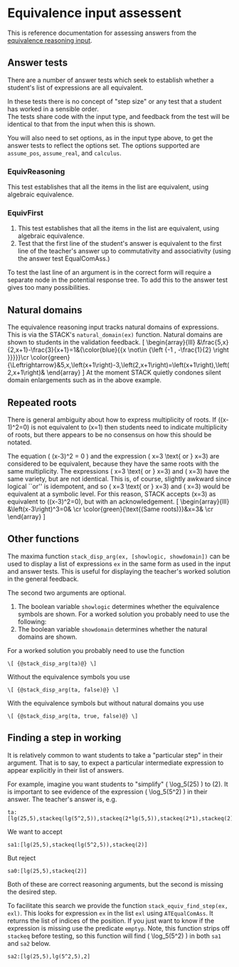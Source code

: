 # Equivalence input assessent

This is reference documentation for assessing answers from the [equivalence reasoning input](Equivalence_input.md).

## Answer tests ###

There are a number of answer tests which seek to establish whether a student's list of expressions are all equivalent.

In these tests there is no concept of "step size" or any test that a student has worked in a sensible order.  
The tests share code with the input type, and feedback from the test will be identical to that from the input when this is shown.

You will also need to set options, as in the input type above, to get the answer tests to reflect the options set.
The options supported are `assume_pos`, `assume_real`, and `calculus`.

### EquivReasoning ###

This test establishes that all the items in the list are equivalent, using algebraic equivalence.

### EquivFirst ###

1. This test establishes that all the items in the list are equivalent, using algebraic equivalence.
2. Test that the first line of the student's answer is equivalent to the first line of the teacher's answer up to commutativity and associativity (using the answer test EqualComAss.)

To test the last line of an argument is in the correct form will require a separate node in the potential response tree.  To add this to the answer test gives too many possibilities.

## Natural domains ##

The equivalence reasoning input tracks natural domains of expressions.  This is via the STACK's `natural_domain(ex)` function.  Natural domains are shown to students in the validation feedback.
\[ \begin{array}{lll} &\frac{5\,x}{2\,x+1}-\frac{3}{x+1}=1&{\color{blue}{{x \not\in {\left \{-1 , -\frac{1}{2} \right \}}}}}\cr \color{green}{\Leftrightarrow}&5\,x\,\left(x+1\right)-3\,\left(2\,x+1\right)=\left(x+1\right)\,\left(2\,x+1\right)& \end{array} \]
At the moment STACK quietly condones silent domain enlargements such as in the above example.

## Repeated roots ##

There is general ambiguity about how to express multiplicity of roots.  If \((x-1)^2=0\) is not equivalent to \(x=1\) then students need to indicate multiplicity of roots, but there appears to be no consensus on how this should be notated.

The equation \( (x-3)^2 = 0 \) and the expression \( x=3 \text{ or } x=3\) are considered to be equivalent, because they have the same roots with the same multiplicity.
The expressions \( x=3 \text{ or } x=3\) and \( x=3\) have the same variety, but are not identical.
This is, of course, slightly awkward since logical ``or'' is idempotent, and so \( x=3 \text{ or } x=3\) and \( x=3\) would be equivalent at a symbolic level.
For this reason, STACK accepts \(x=3\) as equivalent to \((x-3)^2=0\), but with an acknowledgement.
\[ \begin{array}{lll} &\left(x-3\right)^3=0& \cr \color{green}{\text{(Same roots)}}&x=3& \cr \end{array} \]

## Other functions ##

The maxima function `stack_disp_arg(ex, [showlogic, showdomain])` can be used to display a list of expressions `ex` in the same form as used in the input and answer tests.  This is useful for displaying the teacher's worked solution in the general feedback.  

The second two arguments are optional.
1. The boolean variable `showlogic` determines whether the equivalence symbols are shown.  For a worked solution you probably need to use the following:
2. The boolean variable `showdomain` determines whether the natural domains are shown.

For a worked solution you probably need to use the function

    \[ {@stack_disp_arg(ta)@} \]

Without the equivalence symbols you use 

    \[ {@stack_disp_arg(ta, false)@} \]

With the equivalence symbols but without natural domains you use 

    \[ {@stack_disp_arg(ta, true, false)@} \]

## Finding a step in working ##

It is relatively common to want students to take a "particular step" in their argument.  That is to say, to expect a particular intermediate expression to appear explicitly in their list of answers.

For example, imagine you want students to "simplify" \( \log_5(25) \) to \(2\).  It is important to see evidence of the expression \( \log_5(5^2) \) in their answer.  The teacher's answer is, e.g.

    ta:[lg(25,5),stackeq(lg(5^2,5)),stackeq(2*lg(5,5)),stackeq(2*1),stackeq(2)]

We want to accept 

    sa1:[lg(25,5),stackeq(lg(5^2,5)),stackeq(2)]

But reject

    sa0:[lg(25,5),stackeq(2)]

Both of these are correct reasoning arguments, but the second is missing the desired step.

To facilitate this search we provide the function `stack_equiv_find_step(ex, exl)`.  This looks for expression `ex` in the list `exl` using `ATEqualComAss`.  It returns the list of indices of the position.  If you just want to know if the expression is missing use the predicate `emptyp`.  Note, this function strips off `stackeq` before testing, so this function will find \( \log_5(5^2) \) in both `sa1` and `sa2` below.

    sa2:[lg(25,5),lg(5^2,5),2]

